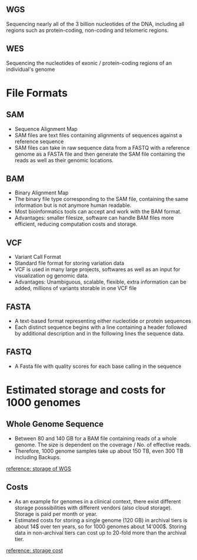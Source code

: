 ## WGS
Sequencing nearly all of the 3 billion nucleotides of the DNA, including all regions such as protein-coding, non-coding and telomeric regions.

## WES
Sequencing the nucleotides of exonic / protein-coding regions of an individual's genome

# File Formats
## SAM
- Sequence Alignment Map
- SAM files are text files containing alignments of sequences against a reference sequence
- SAM files can take in raw sequence data from a FASTQ  with a reference genome as a FASTA file and then generate the SAM file containing the reads as well as their genomic locations.

## BAM
- Binary Alignment Map
- The binary file type corresponding to the SAM file, containing the same information but is not anymore human readable.
- Most bioinformatics tools can accept and work with the BAM format.
- Advantages: smaller filesize, software can handle BAM files more efficient, reducing computation costs and storage.

## VCF
- Variant Call Format
- Standard file format for storing variation data
- VCF is used in many large projects, softwares as well as an input for visualization og genomic data.
- Advantages: Unambiguous, scalable, flexible, extra information can be added, millions of variants storable in one VCF file

## FASTA
- A text-based format representing either nucleotide or protein sequences
- Each distinct sequence begins with a line containing a header followed by additional description and in the following lines the sequence data.

## FASTQ
- A Fasta file with quality scores for each base calling in the sequence

# Estimated storage and costs for 1000 genomes

## Whole Genome Sequence 
- Between 80 and 140 GB for a BAM file containing reads of a whole genome. The size is dependent on the coverage / No. of effective reads.
- Therefore, 1000 genome samples take up about 150 TB, even 300 TB including Backups.

[reference: storage of WGS](https://www.strand-ngs.com/support/ngs-data-storage-requirements)

## Costs
- As an example for genomes in a clinical context, there exist different storage posssibilities with different vendors (also cloud storage). Storage is paid per month or year. 
- Estimated costs for storing a single genome (120 GB) in archival tiers is about 14$ over ten years, so for 1000 genomes about 14'000$. Storing data in non-archival tiers can cost up to 20-fold more than the archival tier.

[reference: storage cost](https://www.ncbi.nlm.nih.gov/pmc/articles/PMC7276491/)











